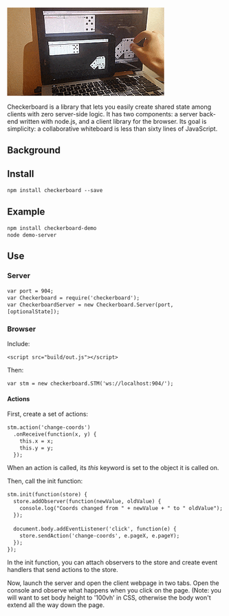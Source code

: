 ![cards example](/examples/demo.gif?raw=true)

Checkerboard is a library that lets you easily create shared state among clients with zero server-side logic. It has two components: a server back-end written with node.js, and a client library for the browser. Its goal is simplicity: a collaborative whiteboard is less than sixty lines of JavaScript.

## Background



## Install

    npm install checkerboard --save

## Example

    npm install checkerboard-demo
    node demo-server

## Use

### Server

    var port = 904;
    var Checkerboard = require('checkerboard');
    var CheckerboardServer = new Checkerboard.Server(port, [optionalState]);

### Browser

Include:

    <script src="build/out.js"></script>

Then:

    var stm = new checkerboard.STM('ws://localhost:904/');

#### Actions

First, create a set of actions:

    stm.action('change-coords')
      .onReceive(function(x, y) {
        this.x = x;
        this.y = y;
      });
      
When an action is called, its *this* keyword is set to the object it is called on.

Then, call the init function:

    stm.init(function(store) {
      store.addObserver(function(newValue, oldValue) {
        console.log("Coords changed from " + newValue + " to " oldValue");
      });
      
      document.body.addEventListener('click', function(e) {
        store.sendAction('change-coords', e.pageX, e.pageY);
      });
    });
    
In the init function, you can attach observers to the store and create event handlers that send actions to the store.

Now, launch the server and open the client webpage in two tabs. Open the console and observe what happens when you click on the page. (Note: you will want to set body height to '100vh' in CSS, otherwise the body won't extend all the way down the page.